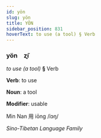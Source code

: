 ```yaml
---
id: yön
slug: yön
title: YÖN
sidebar_position: 831
hoverText: to use (a tool) § Verb
---
```


### yön&emsp;<span kind="abugida">ɀ̃ı</span>

*to use (a tool)* **§** Verb

**Verb**: to use

**Noun**: a tool

**Modifier**: usable

Min Nan 用 iōng /iɔŋ/

*Sino-Tibetan Language Family*